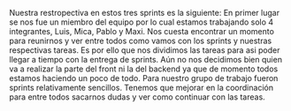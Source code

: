Nuestra restropectiva en estos tres sprints es la siguiente:
En primer lugar se nos fue un miembro del equipo por lo cual estamos trabajando solo 
4 integrantes, Luis, Mica, Pablo y Maxi. Nos cuesta encontrar un momento para reunirnos
y ver entre todos como vamos con los sprints y nuestras respectivas tareas. Es por ello
que nos dividimos las tareas para asi poder llegar a tiempo con la entrega de sprints.
Aún no nos decidimos bien quien va a realizar la parte del front ni la del backend ya
que de momento todos estamos haciendo un poco de todo. Para nuestro grupo de trabajo
fueron sprints relativamente sencillos. Tenemos que mejorar en la coordinación para entre
todos sacarnos dudas y ver como continuar con las tareas.